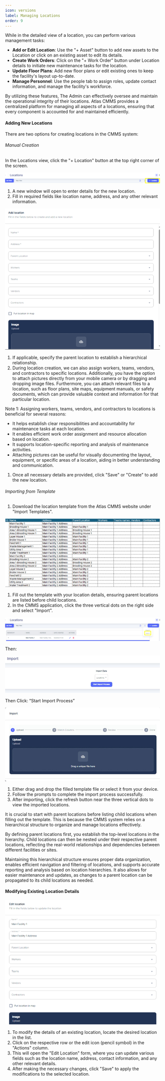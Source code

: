 ```yaml
---
icon: versions
label: Managing Locations
order: 9
---
```

While in the detailed view of a location, you can perform various management tasks:

- __Add or Edit Location__: Use the "\+ Asset" button to add new assets to the Location or click on an existing asset to edit its details.
- __Create Work Orders__: Click on the "\+ Work Order" button under Location details to initiate new maintenance tasks for the location.
- __Update Floor Plans__: Add new floor plans or edit existing ones to keep the facility's layout up\-to\-date.
- __Manage Personnel__: Use the people tab to assign roles, update contact information, and manage the facility's workforce.

By utilizing these features, The Admin can effectively oversee and maintain the operational integrity of their locations. Atlas CMMS provides a centralized platform for managing all aspects of a locations, ensuring that every component is accounted for and maintained efficiently.

#### Adding New Locations

There are two options for creating locations in the CMMS system:

###### Manual Creation

In the Locations view, click the "\+ Location" button at the top right corner of the screen.

![](../../static/img/image58.png)

1. A new window will open to enter details for the new location.
2. Fill in required fields like location name, address, and any other relevant information.

![](../../static/img/image59.png)

1. If applicable, specify the parent location to establish a hierarchical relationship.
2. During location creation, we can also assign workers, teams, vendors, and contractors to specific locations. Additionally, you have the option to attach pictures directly from your mobile camera or by dragging and dropping image files. Furthermore, you can attach relevant files to a location, such as floor plans, site maps, equipment manuals, or safety documents, which can provide valuable context and information for that particular location.

Note 1: Assigning workers, teams, vendors, and contractors to locations is beneficial for several reasons:

- It helps establish clear responsibilities and accountability for maintenance tasks at each location.
- It enables efficient work order assignment and resource allocation based on location.
- It supports location\-specific reporting and analysis of maintenance activities.
- Attaching pictures can be useful for visually documenting the layout, equipment, or specific areas of a location, aiding in better understanding and communication.

1. Once all necessary details are provided, click "Save" or "Create" to add the new location.

###### Importing from Template

1. Download the location template from the Atlas CMMS website under "Import Templates".

![](../../static/img/image60.png)

1. Fill out the template with your location details, ensuring parent locations are listed before child locations.
2. In the CMMS application, click the three vertical dots on the right side and select "Import".

![](../../static/img/image61.png)

Then:

![](../../static/img/image62.png)

Then Click: “Start Import Process”

![](../../static/img/image63.png)

1. Either drag and drop the filled template file or select it from your device.
2. Follow the prompts to complete the import process successfully.
3. After importing, click the refresh button near the three vertical dots to view the imported locations.

It is crucial to start with parent locations before listing child locations when filling out the template. This is because the CMMS system relies on a hierarchical structure to organize and manage locations effectively.

By defining parent locations first, you establish the top\-level locations in the hierarchy. Child locations can then be nested under their respective parent locations, reflecting the real\-world relationships and dependencies between different facilities or sites.

Maintaining this hierarchical structure ensures proper data organization, enables efficient navigation and filtering of locations, and supports accurate reporting and analysis based on location hierarchies. It also allows for easier maintenance and updates, as changes to a parent location can be propagated to its child locations as needed.

#### Modifying Existing Location Details

![](../../static/img/image64.png)

1. To modify the details of an existing location, locate the desired location in the list.
2. Click on the respective row or the edit icon \(pencil symbol\) in the "Actions" column.
3. This will open the "Edit Location" form, where you can update various fields such as the location name, address, contact information, and any other relevant details.
4. After making the necessary changes, click "Save" to apply the modifications to the selected location.
